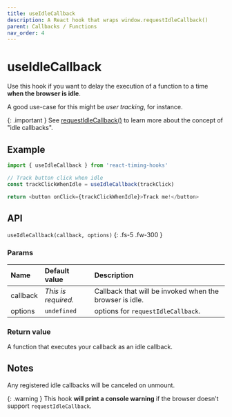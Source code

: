 ```yaml
---
title: useIdleCallback
description: A React hook that wraps window.requestIdleCallback()
parent: Callbacks / Functions
nav_order: 4
---
```


# useIdleCallback

Use this hook if you want to delay the execution of a function to a time **when the browser is idle**.

A good use-case for this might be _user tracking_, for instance.

{: .important }
See [requestIdleCallback()](https://developer.mozilla.org/en-US/docs/Web/API/Window/requestIdleCallback) to learn
more about the concept of "idle callbacks".

## Example

```javascript
import { useIdleCallback } from 'react-timing-hooks'

// Track button click when idle
const trackClickWhenIdle = useIdleCallback(trackClick)

return <button onClick={trackClickWhenIdle}>Track me!</button>
```

## API

`useIdleCallback(callback, options)`
{: .fs-5 .fw-300 }

### Params

| Name             | Default value       | Description                                             |
|:-----------------|:--------------------|:--------------------------------------------------------|
| callback         | _This is required._ | Callback that will be invoked when the browser is idle. |
| options          | `undefined`         | options for `requestIdleCallback`.                      |

### Return value

A function that executes your callback as an idle callback.

## Notes

Any registered idle callbacks will be canceled on unmount.

{: .warning }
This hook **will print a console warning** if the browser doesn't support `requestIdleCallback`.
